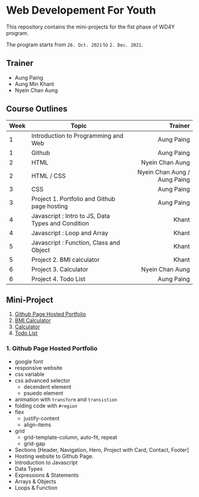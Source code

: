 # Web Developement For Youth

This repository contains the mini-projects for the fist phase of WD4Y program.

The program starts from `26. Oct. 2021` to `2. Dec. 2021`.

## Trainer
- Aung Paing
- Aung Min Khant
- Nyein Chan Aung

## Course Outlines

| Week | Topic | Trainer |
| --- | --- | ---:|
| 1 | Introduction to Programming and Web | Aung Paing |
| 1 | Github | Aung Paing |
| 2 | HTML |  Nyein Chan Aung |
| 2 | HTML / CSS | Nyein Chan Aung / Aung Paing |
| 3 | CSS | Aung Paing | 
| 3 | Project 1. Portfolio and Github page hosting | Aung Paing | 
| 4 | Javascript : Intro to JS, Data Types and Condition | Khant |
| 4 | Javascript : Loop and Array | Khant |
| 5 | Javascript : Function, Class and Object | Khant |
| 5 | Project 2. BMI calculator | Khant |
| 6 | Project 3. Calculator | Nyein Chan Aung |
| 6 | Project 4. Todo List | Aung Paing |

## Mini-Project
1. [Github Page Hosted Portfolio](#portfolio)
2. [BMI Calculator](#bmi_cal)
3. [Calculator](#calculator)
4. [Todo List](#todo)


<h3 id="portfolio">1. Github Page Hosted Portfolio</h3>

- google font
- responsive website
- css variable
- css advanced selector
    - decendent element
    - psuedo element
- animation with `transform` and `transistion`
- folding code with `#region`
- flex
    - justify-content
    - align-items
- grid
    - grid-template-column, auto-fit, repeat
    - grid-gap
- Sections [Header, Navigation, Hero, Project with Card, Contact, Footer]
- Hosting website to Github Page.
- Introduction to Javascript
- Data Types
- Expressions & Statements
- Arrays & Objects
- Loops & Function
